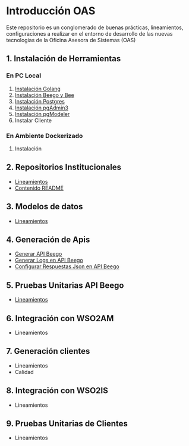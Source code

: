 # Introducción OAS

Este repositorio es un conglomerado de buenas prácticas, lineamientos, configuraciones a realizar en el entorno de desarrollo de las nuevas tecnologias de la Oficina Asesora de Sistemas (OAS)


## 1. Instalación de Herramientas

### En PC Local
1. [Instalación Golang](/instalacion_de_herramientas/golang.md)
3. [Instalación Beego y Bee](/instalacion_de_herramientas/beego.md)
4. [Instalación Postgres](/instalacion_de_herramientas/postgres.md)
5. [Instalación pgAdmin3](/instalacion_de_herramientas/pgadmin3.md)
6. [Instalación pgModeler](/instalacion_de_herramientas/pgmodeler.md)
7. Instalar Cliente

### En Ambiente Dockerizado
1. Instalación

## 2. Repositorios Institucionales
- [Lineamientos](/repositorios_institucionales/lineamientos.md)
- [Contenido README](/repositorios_institucionales/contenido_readme.md)

## 3. Modelos de datos
- [Lineamientos](/modelo_de_datos/estandar.md)

## 4. Generación de Apis
- [Generar API Beego](/generacion_de_apis/generar_api.md)
- [Generar Logs en API Beego](/generacion_de_apis/logs_api.md)
- [Configurar Respuestas Json en API Beego](/generacion_de_apis/json_api.md)

## 5. Pruebas Unitarias API Beego
- [Lineamientos](/pruebas_unitarias_api_beego/unit_test_beego.md)

## 6. Integración con WSO2AM
- Lineamientos


## 7. Generación clientes
- Lineamientos
- Calidad

## 8. Integración con WSO2IS
- Lineamientos

## 9. Pruebas Unitarias de Clientes
- Lineamientos

